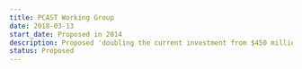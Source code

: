 ```yaml
---
title: PCAST Working Group
date: 2018-03-13
start_date: Proposed in 2014
description: Proposed 'doubling the current investment from $450 million to $900 million' and spending it in part through direct grant and an antibiotic incentive fund (AMCs and milestone prizes) and Global Challenge Inducement Prizes for the development of rapid, inexpensive, and clinically relevant diagnostics
status: Proposed
---
```

